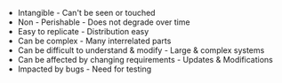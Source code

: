 
- Intangible - Can't be seen or touched
- Non - Perishable - Does not degrade over time
- Easy to replicate - Distribution easy
- Can be complex - Many interrelated parts
- Can be difficult to understand & modify - Large & complex systems
- Can be affected by changing requirements - Updates & Modifications
- Impacted by bugs - Need for testing
